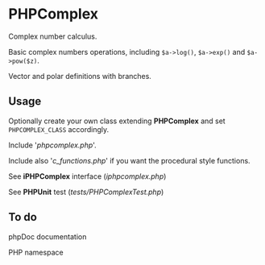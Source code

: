 # PHPComplex
Complex number calculus.

Basic complex numbers operations, including `$a->log()`, `$a->exp()` and `$a->pow($z)`.

Vector and polar definitions with branches.

## Usage

Optionally create your own class extending **PHPComplex** and set `PHPCOMPLEX_CLASS` accordingly.

Include '*phpcomplex.php*'.

Include also '*c_functions.php*' if you want the procedural style functions.

See **iPHPComplex** interface (*iphpcomplex.php*)

See **PHPUnit** test (*tests/PHPComplexTest.php*)

## To do

phpDoc documentation

PHP namespace



